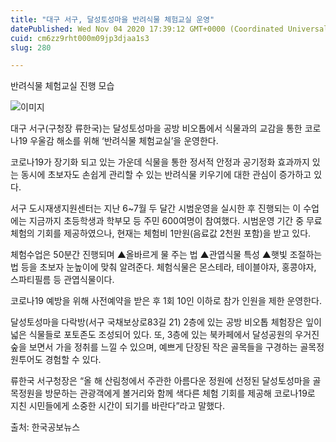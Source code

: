 ```yaml
---
title: "대구 서구, 달성토성마을 반려식물 체험교실 운영"
datePublished: Wed Nov 04 2020 17:39:12 GMT+0000 (Coordinated Universal Time)
cuid: cm6zz9rht000m09jp3djaa1s3
slug: 280

---
```



반려식물 체험교실 진행 모습

![이미지](https://cdn.hashnode.com/res/hashnode/image/upload/v1739247861177/341df00a-d208-40cf-8a38-d05166690a82.jpeg)

대구 서구(구청장 류한국)는 달성토성마을 공방 비오톱에서 식물과의 교감을 통한 코로나19 우울감 해소를 위해 ‘반려식물 체험교실’을 운영한다.

코로나19가 장기화 되고 있는 가운데 식물을 통한 정서적 안정과 공기정화 효과까지 있는 동시에 초보자도 손쉽게 관리할 수 있는 반려식물 키우기에 대한 관심이 증가하고 있다.

서구 도시재생지원센터는 지난 6~7월 두 달간 시범운영을 실시한 후 진행되는 이 수업에는 지금까지 초등학생과 학부모 등 주민 600여명이 참여했다. 시범운영 기간 중 무료체험의 기회를 제공하였으나, 현재는 체험비 1만원(음료값 2천원 포함)을 받고 있다.

체험수업은 50분간 진행되며 ▲올바르게 물 주는 법 ▲관엽식물 특성 ▲햇빛 조절하는 법 등을 초보자 눈높이에 맞춰 알려준다. 체험식물은 몬스테라, 테이블야자, 홍콩야자, 스파티필름 등 관엽식물이다.

코로나19 예방을 위해 사전예약을 받은 후 1회 10인 이하로 참가 인원을 제한 운영한다.

달성토성마을 다락방(서구 국채보상로83길 21) 2층에 있는 공방 비오톱 체험장은 잎이 넓은 식물들로 포토존도 조성되어 있다. 또, 3층에 있는 북카페에서 달성공원의 우거진 숲을 보면서 가을 정취를 느낄 수 있으며, 예쁘게 단장된 작은 골목들을 구경하는 골목정원투어도 경험할 수 있다.

류한국 서구청장은 “올 해 산림청에서 주관한 아름다운 정원에 선정된 달성토성마을 골목정원을 방문하는 관광객에게 볼거리와 함께 색다른 체험 기회를 제공해 코로나19로 지친 시민들에게 소중한 시간이 되기를 바란다”라고 말했다.

출처: 한국공보뉴스